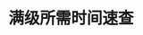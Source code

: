 
# 满级所需时间速查

<LevelExp :EXP="EXP" :dailyTask="DailyTask" :recovery="Recovery" :pay2win="Pay2Win" :expChange="ExpChange" :exploreName="ExploreName" :lvMax="60" />

<script setup>
import {EXP,Recovery,DailyTask,Pay2Win,ExpChange} from "../.vitepress/components/zzz/exp.ts";
import {ExploreName} from "../.vitepress/components/zzz/utils.ts";

import LevelExp from "../.vitepress/components/LevelExp.vue";
</script>
